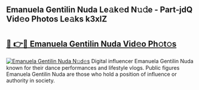 ## Emanuela Gentilin Nuda Le𝚊k𝚎d N𝚞𝚍e - Part-jdQ Vid𝚎o Photos Le𝚊ks k3xlZ

# <h2><a href="http://fbfcd1.evod.top/?m=Emanuela+Gentilin+Nuda">🔗 👉🔴 Emanuela Gentilin Nuda Vid𝚎o Ph𝚘t𝚘s</a></h2>

[![Emanuela Gentilin Nuda N𝚞d𝚎s](https://i.imgur.com/8V9OHl7.gif)](http://fbfcd1.evod.top/?m=Emanuela+Gentilin+Nuda)
Digital influencer Emanuela Gentilin Nuda known for their dance performances and lifestyle vlogs. Public figures Emanuela Gentilin Nuda are those who hold a position of influence or authority in society. 
